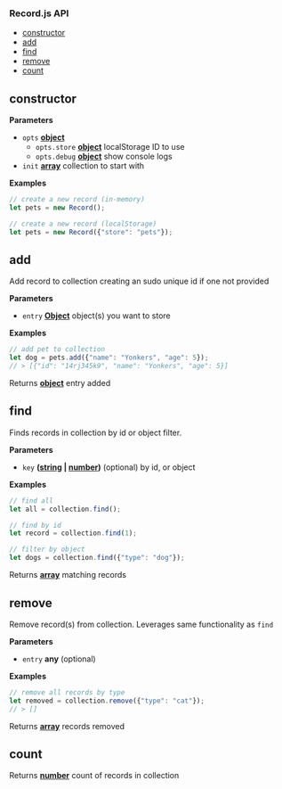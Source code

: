 ### Record.js API

-   [constructor][1]
-   [add][2]
-   [find][3]
-   [remove][4]
-   [count][5]

## constructor

**Parameters**

-   `opts` **[object][6]** 
    -   `opts.store` **[object][6]** localStorage ID to use
    -   `opts.debug` **[object][6]** show console logs
-   `init` **[array][7]** collection to start with

**Examples**

```javascript
// create a new record (in-memory)
let pets = new Record();
```

```javascript
// create a new record (localStorage)
let pets = new Record({"store": "pets"});
```

## add

Add record to collection creating an sudo unique id if
one not provided

**Parameters**

-   `entry` **[Object][6]** object(s) you want to store

**Examples**

```javascript
// add pet to collection
let dog = pets.add({"name": "Yonkers", "age": 5});
// > [{"id": "14rj345k9", "name": "Yonkers", "age": 5}]
```

Returns **[object][6]** entry added

## find

Finds records in collection by id or object filter.

**Parameters**

-   `key` **([string][8] \| [number][9])** (optional) by id, or object

**Examples**

```javascript
// find all
let all = collection.find();
```

```javascript
// find by id
let record = collection.find(1);
```

```javascript
// filter by object
let dogs = collection.find({"type": "dog"});
```

Returns **[array][7]** matching records

## remove

Remove record(s) from collection.  Leverages same functionality as `find`

**Parameters**

-   `entry` **any** (optional)

**Examples**

```javascript
// remove all records by type
let removed = collection.remove({"type": "cat"});
// > []
```

Returns **[array][7]** records removed

## count

Returns **[number][9]** count of records in collection

[1]: #constructor

[2]: #add

[3]: #find

[4]: #remove

[5]: #count

[6]: https://developer.mozilla.org/docs/Web/JavaScript/Reference/Global_Objects/Object

[7]: https://developer.mozilla.org/docs/Web/JavaScript/Reference/Global_Objects/Array

[8]: https://developer.mozilla.org/docs/Web/JavaScript/Reference/Global_Objects/String

[9]: https://developer.mozilla.org/docs/Web/JavaScript/Reference/Global_Objects/Number
